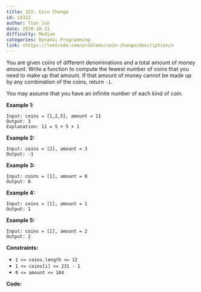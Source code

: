 ```yaml
---
title: 322. Coin Change
id: id322
author: Tian Jun
date: 2020-10-31
difficulty: Medium
categories: Dynamic Programming
link: <https://leetcode.com/problems/coin-change/description/>
---
```


You are given coins of different denominations and a total amount of money
_amount_. Write a function to compute the fewest number of coins that you need
to make up that amount. If that amount of money cannot be made up by any
combination of the coins, return `-1`.

You may assume that you have an infinite number of each kind of coin.



**Example 1:**
            
	Input: coins = [1,2,5], amount = 11    
	Output: 3    
	Explanation: 11 = 5 + 5 + 1    

**Example 2:**
            
	Input: coins = [2], amount = 3    
	Output: -1    

**Example 3:**
            
	Input: coins = [1], amount = 0    
	Output: 0    

**Example 4:**
            
	Input: coins = [1], amount = 1    
	Output: 1    

**Example 5:**
            
	Input: coins = [1], amount = 2    
	Output: 2    



**Constraints:**

  * `1 <= coins.length <= 12`
  * `1 <= coins[i] <= 231 - 1`
  * `0 <= amount <= 104`


**Code:**
